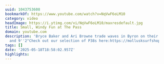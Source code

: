 ```yaml
---
uuid: 1043753608
bookmarkOf: https://www.youtube.com/watch?v=NqVwF6oLM10
category: video
headImage: https://i.ytimg.com/vi/NqVwF6oLM10/maxresdefault.jpg
title: Small, Windy Fun at The Pass
domain: youtube.com
description: 'Bryce Baker and Ari Browne trade waves in Byron on their MPE P38s: 8''6"
  and 9''2"Check out our selection of P38s here:https://mollusksurfshop.com/collections/...'
tags: []
date: '2025-05-18T18:58:02.957Z'
highlights:
---
```




